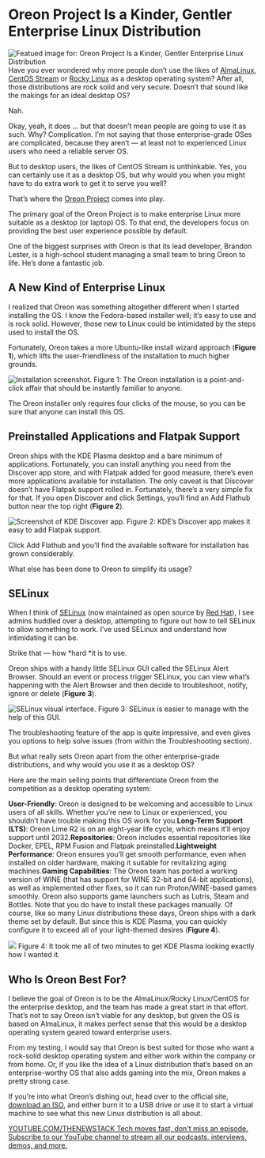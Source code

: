 # Oreon Project Is a Kinder, Gentler Enterprise Linux Distribution
![Featued image for: Oreon Project Is a Kinder, Gentler Enterprise Linux Distribution](https://cdn.thenewstack.io/media/2025/02/c3b1cdcb-oreonhero-1024x643.jpg)
Have you ever wondered why more people don’t use the likes of [AlmaLinux](https://thenewstack.io/almalinux-10-beta-supports-older-x86-chipsets/), [CentOS Stream](https://thenewstack.io/back-to-the-future-a-look-at-centos-streams/) or [Rocky Linux](https://thenewstack.io/ciq-unveils-a-version-of-rocky-linux-for-the-enterprise/) as a desktop operating system? After all, those distributions are rock solid and very secure. Doesn’t that sound like the makings for an ideal desktop OS?

Nah.

Okay, yeah, it does … but that doesn’t mean people are going to use it as such. Why? Complication. I’m not saying that those enterprise-grade OSes are complicated, because they aren’t — at least not to experienced Linux users who need a reliable server OS.

But to desktop users, the likes of CentOS Stream is unthinkable. Yes, you can certainly use it as a desktop OS, but why would you when you might have to do extra work to get it to serve you well?

That’s where the [Oreon Project](https://oreonproject.org/oreon-10/) comes into play.

The primary goal of the Oreon Project is to make enterprise Linux more suitable as a desktop (or laptop) OS. To that end, the developers focus on providing the best user experience possible by default.

One of the biggest surprises with Oreon is that its lead developer, Brandon Lester, is a high-school student managing a small team to bring Oreon to life. He’s done a fantastic job.

## A New Kind of Enterprise Linux
I realized that Oreon was something altogether different when I started installing the OS. I know the Fedora-based installer well; it’s easy to use and is rock solid. However, those new to Linux could be intimidated by the steps used to install the OS.

Fortunately, Oreon takes a more Ubuntu-like install wizard approach (**Figure 1**), which lifts the user-friendliness of the installation to much higher grounds.

![Installation screenshot.](https://cdn.thenewstack.io/media/2025/02/af2d0230-oreoninstall.jpg)
Figure 1: The Oreon installation is a point-and-click affair that should be instantly familiar to anyone.

The Oreon installer only requires four clicks of the mouse, so you can be sure that anyone can install this OS.

## Preinstalled Applications and Flatpak Support
Oreon ships with the KDE Plasma desktop and a bare minimum of applications. Fortunately, you can install anything you need from the Discover app store, and with Flatpak added for good measure, there’s even more applications available for installation. The only caveat is that Discover doesn’t have Flatpak support rolled in. Fortunately, there’s a very simple fix for that. If you open Discover and click Settings, you’ll find an Add Flathub button near the top right (**Figure 2**).

![Screenshot of KDE Discover app.](https://cdn.thenewstack.io/media/2025/02/1afc55a4-oreondiscover.jpg)
Figure 2: KDE’s Discover app makes it easy to add Flatpak support.

Click Add Flathub and you’ll find the available software for installation has grown considerably.

What else has been done to Oreon to simplify its usage?

## SELinux
When I think of [SELinux](https://www.redhat.com/en/topics/linux/what-is-selinux) (now maintained as open source by [Red Hat](https://www.openshift.com/try?utm_content=inline+mention)), I see admins huddled over a desktop, attempting to figure out how to tell SELinux to allow something to work. I’ve used SELinux and understand how intimidating it can be.

Strike that — how *hard *it is to use.

Oreon ships with a handy little SELinux GUI called the SELinux Alert Browser. Should an event or process trigger SELinux, you can view what’s happening with the Alert Browser and then decide to troubleshoot, notify, ignore or delete (**Figure 3**).

![SELinux visual interface.](https://cdn.thenewstack.io/media/2025/02/34312d92-oreonselinux.jpg)
Figure 3: SELinux is easier to manage with the help of this GUI.

The troubleshooting feature of the app is quite impressive, and even gives you options to help solve issues (from within the Troubleshooting section).

But what really sets Oreon apart from the other enterprise-grade distributions, and why would you use it as a desktop OS?

Here are the main selling points that differentiate Oreon from the competition as a desktop operating system:

**User-Friendly**: Oreon is designed to be welcoming and accessible to Linux users of all skills. Whether you’re new to Linux or experienced, you shouldn’t have trouble making this OS work for you.**Long-Term Support (LTS)**: Oreon Lime R2 is on an eight-year life cycle, which means it’ll enjoy support until 2032.**Repositories**: Oreon includes essential repositories like Docker, EPEL, RPM Fusion and Flatpak preinstalled.**Lightweight Performance**: Oreon ensures you’ll get smooth performance, even when installed on older hardware, making it suitable for revitalizing aging machines.**Gaming Capabilities**: The Oreon team has ported a working version of WINE (that has support for WINE 32-bit and 64-bit applications), as well as implemented other fixes, so it can run Proton/WINE-based games smoothly. Oreon also supports game launchers such as Lutris, Steam and Bottles. Note that you do have to install these packages manually.
Of course, like so many Linux distributions these days, Oreon ships with a dark theme set by default. But since this is KDE Plasma, you can quickly configure it to exceed all of your light-themed desires (**Figure 4**).

![](https://cdn.thenewstack.io/media/2025/02/c3b1cdcb-oreonhero.jpg)
Figure 4: It took me all of two minutes to get KDE Plasma looking exactly how I wanted it.

## Who Is Oreon Best For?
I believe the goal of Oreon is to be the AlmaLinux/Rocky Linux/CentOS for the enterprise desktop, and the team has made a great start in that effort. That’s not to say Oreon isn’t viable for any desktop, but given the OS is based on AlmaLinux, it makes perfect sense that this would be a desktop operating system geared toward enterprise users.

From my testing, I would say that Oreon is best suited for those who want a rock-solid desktop operating system and either work within the company or from home. Or, if you like the idea of a Linux distribution that’s based on an enterprise-worthy OS that also adds gaming into the mix, Oreon makes a pretty strong case.

If you’re into what Oreon’s dishing out, head over to the official site, [download an ISO](https://oreonproject.org/download/), and either burn it to a USB drive or use it to start a virtual machine to see what this new Linux distribution is all about.

[
YOUTUBE.COM/THENEWSTACK
Tech moves fast, don't miss an episode. Subscribe to our YouTube
channel to stream all our podcasts, interviews, demos, and more.
](https://youtube.com/thenewstack?sub_confirmation=1)